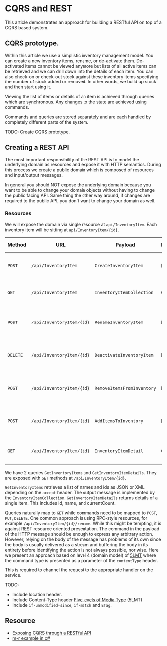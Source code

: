 # CQRS and REST

This article demonstrates an approach for building a RESTful API on top of a CQRS based system.

## CQRS prototype.

Within this article we use a simplistic inventory management model. You can create a new inventory items, rename, or de-activate them. De-activated items cannot be viewed anymore but lists of all active items can be retrieved and we can drill down into the details of each item. You can also check-on or check-out stock against these inventory items specifying the number of stock added or removed. In other words, we build up stock and then start using it.

Viewing the list of items or details of an item is achieved through queries which are synchronous. Any changes to the state are achieved using commands.

Commands and queries are stored separately and are each handled by completely different parts of the system.

TODO: Create CQRS prototype.

## Creating a REST API

The most important responsibility of the REST API is to model the underlying domain as resources and expose it with HTTP semantics. During this process we create a public domain which is composed of resources and input/output messages.

In general you should NOT expose the underlying domain because you want to be able to change your domain objects without having to change the public facing API. Same thing the other way around, if changes are required to the public API, you don't want to change your domain as well.

### Resources

We will expose the domain via single resource at `api/InventoryItem`. Each inventory item will be sitting at `api/InventoryItem/{id}`.

|Method|URL|Payload|In/Out|Expected result|
|---|---|---|---|---|
|`POST`|`/api/InventoryItem`|`CreateInventoryItem`|IN|Create new inventory item|
|`GET`|`/api/InventoryItem`|`InventoryItemCollection`|OUT|Returns all inventory items|
|`POST`|`/api/InventoryItem/{id}`|`RenameInventoryItem`|IN|Renames an existing inventory item|
|`DELETE`|`/api/InventoryItem/{id}`|`DeactivateInventoryItem`|IN|De-activates existing inventory item|
|`POST`|`/api/InventoryItem/{id}`|`RemoveItemsFromInventory`|IN|Removes a number of items from the stock|
|`POST`|`/api/InventoryItem/{id}`|`AddItemsToInventory`|IN|Adds a number of items to the stock|
|`GET`|`/api/InventoryItem/{id}`|`InventoryItemDetail`|OUT|Returns inventory item details|

We have 2 queries `GetInventoryItems` and `GetInventoryItemDetails`. They are exposed with `GET` methods at `/api/InventoryItem/{id}`.

`GetInventoryItems` retrieves a list of names and ids as JSON or XML depending on the `accept` header. The output message is implemented by the `InventoryItemCollection`.
`GetInventoryItemDetails` returns details of a single item. This includes id, name, and currentCount.

Queries naturally map to `GET` while commands need to be mapped to `POST`, `PUT`, `DELETE`. One common approach is using RPC-style resources, for example `/api/InventoryItem/{id}/rename`. While this might be tempting, it is against REST resource oriented presentation. The command in the payload of the HTTP message should be enough to express any arbitrary action. However, relying on the body of the message has problems of its own since the body is usually delivered as a stream and buffering the body in its entirety before identifying the action is not always possible, nor wise. Here we present an approach based on level 4 (domain model) of [5LMT](http://byterot.blogspot.co.uk/2012/12/5-levels-of-media-type-rest-csds.html) where the command type is presented as a parameter of the `contentType` header.

This is required to channel the request to the appropriate handler on the service.

TODO:
* Include location header.
* Include Content-Type header [Five levels of Media Type](http://byterot.blogspot.co.uk/2012/12/5-levels-of-media-type-rest-csds.html) (5LMT)
* Include `if-unmodified-since`, `if-match` and `ETag`.

## Resource

* [Exposing CQRS through a RESTful API](http://www.infoq.com/articles/rest-api-on-cqrs)
* [m-r example in c#](https://github.com/gregoryyoung/m-r)
